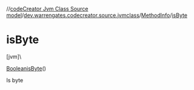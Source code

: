 //[codeCreator Jvm Class Source model](../../../index.md)/[dev.warrengates.codecreator.source.jvmclass](../index.md)/[MethodInfo](index.md)/[isByte](is-byte.md)

# isByte

[jvm]\

[Boolean](https://docs.oracle.com/javase/8/docs/api/java/lang/Boolean.html)[isByte](is-byte.md)()

Is byte

